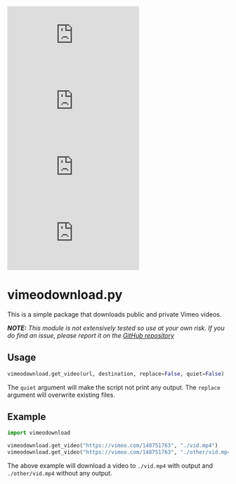 ![](https://img.shields.io/pypi/status/vimeodownload.py) ![](https://img.shields.io/pypi/v/vimeodownload.py) ![](https://img.shields.io/pypi/pyversions/vimeodownload.py) ![](https://img.shields.io/pypi/l/vimeodownload.py)
# vimeodownload.py
This is a simple package that downloads public and private Vimeo videos.

***NOTE:*** *This module is not extensively tested so use at your own risk. If you do find an issue, please report it on the [GitHub repository](https://github.com/jamiegyoung/vimeo-download-py)*

## Usage
```py
vimeodownload.get_video(url, destination, replace=False, quiet=False)
```

The `quiet` argument will make the script not print any output.
The `replace` argument will overwrite existing files.

## Example
```py
import vimeodownload

vimeodownload.get_video("https://vimeo.com/148751763", "./vid.mp4")
vimeodownload.get_video("https://vimeo.com/148751763", "./other/vid.mp4", replace=True, quiet=True)
```
The above example will download a video to `./vid.mp4` with output and `./other/vid.mp4` without any output.

